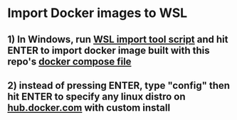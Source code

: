 # Import Docker images to WSL

## 1) In Windows, run [WSL import tool script](scripts/wsl-import.bat) and hit ENTER to import docker image built with this repo's [docker compose file](docker-compose.yaml)

## 2) instead of pressing ENTER, type "config" then hit ENTER to specify any linux distro on [hub.docker.com](https://hub.docker.com/) with custom install
